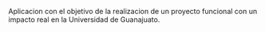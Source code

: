 Aplicacion con el objetivo de la realizacion de un proyecto funcional
con un impacto real en la Universidad de Guanajuato.